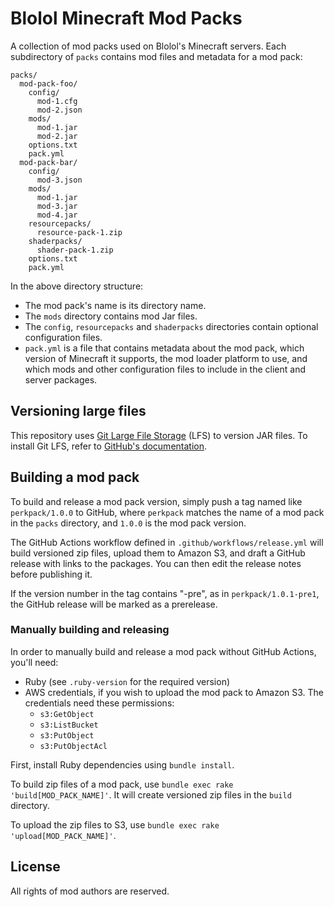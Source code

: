 # Blolol Minecraft Mod Packs

A collection of mod packs used on Blolol's Minecraft servers. Each subdirectory of `packs` contains mod files and metadata for a mod pack:

```
packs/
  mod-pack-foo/
    config/
      mod-1.cfg
      mod-2.json
    mods/
      mod-1.jar
      mod-2.jar
    options.txt
    pack.yml
  mod-pack-bar/
    config/
      mod-3.json
    mods/
      mod-1.jar
      mod-3.jar
      mod-4.jar
    resourcepacks/
      resource-pack-1.zip
    shaderpacks/
      shader-pack-1.zip
    options.txt
    pack.yml
```

In the above directory structure:

* The mod pack's name is its directory name.
* The `mods` directory contains mod Jar files.
* The `config`, `resourcepacks` and `shaderpacks` directories contain optional configuration files.
* `pack.yml` is a file that contains metadata about the mod pack, which version of Minecraft it supports, the mod loader platform to use, and which mods and other configuration files to include in the client and server packages.

## Versioning large files

This repository uses [Git Large File Storage](https://git-lfs.github.com) (LFS) to version JAR files. To install Git LFS, refer to [GitHub's documentation](https://docs.github.com/en/repositories/working-with-files/managing-large-files).

## Building a mod pack

To build and release a mod pack version, simply push a tag named like `perkpack/1.0.0` to GitHub, where `perkpack` matches the name of a mod pack in the `packs` directory, and `1.0.0` is the mod pack version.

The GitHub Actions workflow defined in `.github/workflows/release.yml` will build versioned zip files, upload them to Amazon S3, and draft a GitHub release with links to the packages. You can then edit the release notes before publishing it.

If the version number in the tag contains "-pre", as in `perkpack/1.0.1-pre1`, the GitHub release will be marked as a prerelease.

### Manually building and releasing

In order to manually build and release a mod pack without GitHub Actions, you'll need:

* Ruby (see `.ruby-version` for the required version)
* AWS credentials, if you wish to upload the mod pack to Amazon S3. The credentials need these permissions:
  * `s3:GetObject`
  * `s3:ListBucket`
  * `s3:PutObject`
  * `s3:PutObjectAcl`

First, install Ruby dependencies using `bundle install`.

To build zip files of a mod pack, use `bundle exec rake 'build[MOD_PACK_NAME]'`. It will create versioned zip files in the `build` directory.

To upload the zip files to S3, use `bundle exec rake 'upload[MOD_PACK_NAME]'`.

## License

All rights of mod authors are reserved.
